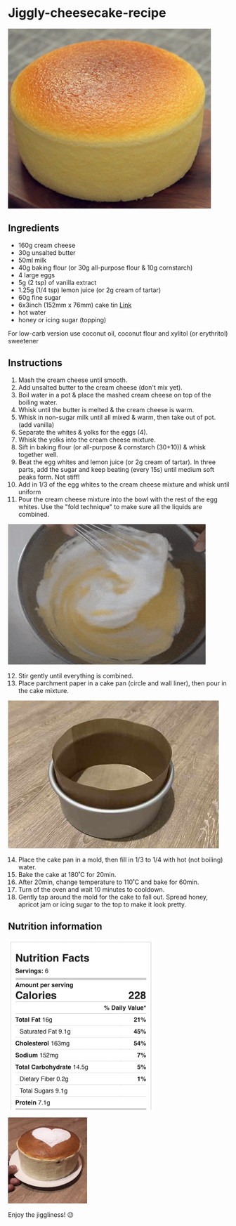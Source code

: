 # Jiggly-cheesecake-recipe
![Alt text](japaneese_cheese.jpg?raw=true "Title")

## Ingredients

- 160g cream cheese
- 30g unsalted butter
- 50ml milk
- 40g baking flour (or 30g all-purpose flour & 10g cornstarch)
- 4 large eggs
- 5g (2 tsp) of vanilla extract
- 1.25g (1/4 tsp) lemon juice (or 2g cream of tartar)
- 60g fine sugar
- 6x3inch (152mm x 76mm) cake tin [Link](https://www.amazon.co.uk/gp/product/B008AB8KIK)
- hot water
- honey or icing sugar (topping)

For low-carb version use coconut oil, coconut flour and xylitol (or erythritol) sweetener

## Instructions

1. Mash the cream cheese until smooth.
2. Add unsalted butter to the cream cheese (don't mix yet).
3. Boil water in a pot & place the mashed cream cheese on top of the boiling water. 
4. Whisk until the butter is melted & the cream cheese is warm.
5. Whisk in non-sugar milk until all mixed & warm, then take out of pot. (add vanilla)
6. Separate the whites & yolks for the eggs (4).
7. Whisk the yolks into the cream cheese mixture.
8. Sift in baking flour (or all-purpose & cornstarch (30+10)) & whisk together well.
9. Beat the egg whites and lemon juice (or 2g cream of tartar). In three parts, add the sugar and keep beating (every 15s) until medium soft peaks form. Not stiff!
10. Add in 1/3 of the egg whites to the cream cheese mixture and whisk until uniform
11. Pour the cream cheese mixture into the bowl with the rest of the egg whites. Use the "fold technique" to make sure all the liquids are combined.

![Alt text](folding.gif?raw=true "Title")

12. Stir gently until everything is combined.
13. Place parchment paper in a cake pan (circle and wall liner), then pour in the cake mixture.

![Alt text](cake_liner.jpg?raw=true "Title")

14. Place the cake pan in a mold, then fill in 1/3 to 1/4 with hot (not boiling) water.
15. Bake the cake at 180˚C for 20min.
16. After 20min, change temperature to 110˚C and bake for 60min.
17. Turn of the oven and wait 10 minutes to cooldown.
18. Gently tap around the mold for the cake to fall out. Spread honey, apricot jam or icing sugar to the top to make it look pretty.


## Nutrition information

![Alt text](nutrition_facts.jpg?raw=true "Title")



![Alt text](jiggly_gif.gif?raw=true "Title")


Enjoy the jiggliness! 😉
